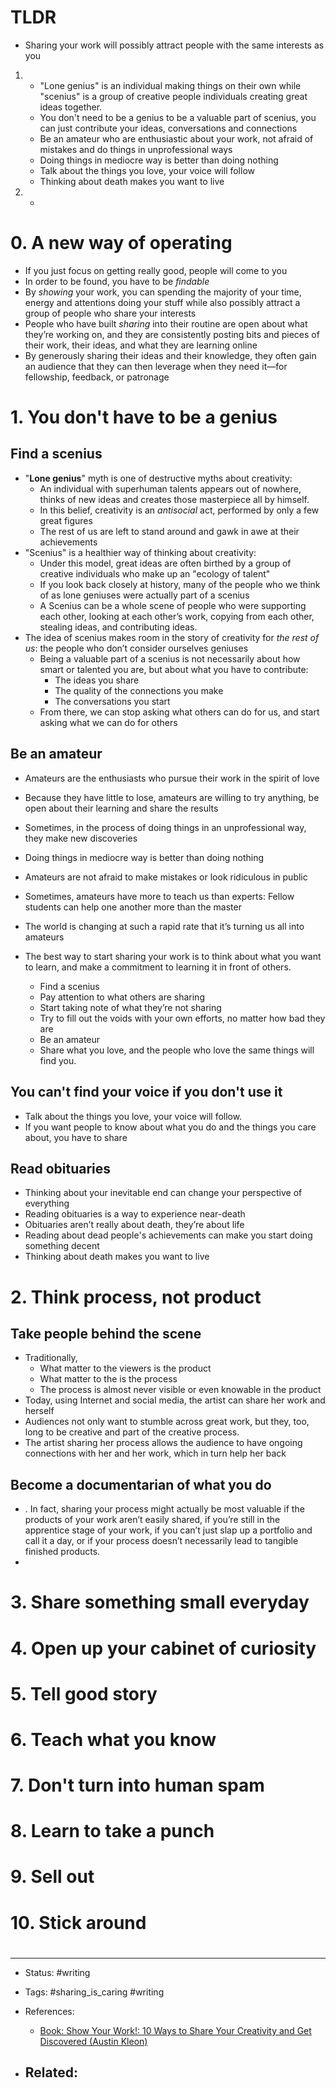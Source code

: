 # TLDR
- Sharing your work will possibly attract people with the same interests as you
1. 
	- "Lone genius" is an individual making things on their own while "scenius" is a group of creative people individuals creating great ideas together.
	- You don't need to be a genius to be a valuable part of scenius, you can just contribute your ideas, conversations and connections
	- Be an amateur who are enthusiastic about your work, not afraid of mistakes and do things in unprofessional ways
	- Doing things in mediocre way is better than doing nothing
	- Talk about the things you love, your voice will follow
	- Thinking about death makes you want to live
2. 
	- 


# 0. A new way of operating

- If you just focus on getting really good, people will come to you
- In order to be found, you have to be *findable*
- By *showing* your work, you can spending the majority of your time, energy and attentions doing your stuff while also possibly attract a group of people who share your interests
- People who have built *sharing* into their routine are open about what they’re working on, and they are consistently posting bits and pieces of their work, their ideas, and what they are learning online
- By generously sharing their ideas and their knowledge, they often gain an audience that they can then leverage when they need it—for fellowship, feedback, or patronage


# 1. You don't have to be a genius

## Find a scenius

- "**Lone genius**" myth is one of destructive myths about creativity:
	- An individual with superhuman talents appears out of nowhere, thinks of new ideas and creates those masterpiece all by himself.
	- In this belief, creativity is an *antisocial* act, performed by only a few great figures
	- The rest of us are left to stand around and gawk in awe at their achievements
- "Scenius" is a healthier way of thinking about creativity:
	- Under this model, great ideas are often birthed by a group of creative individuals who make up an "ecology of talent"
	- If you look back closely at history, many of the people who we think of as lone geniuses were actually part of a scenius
	- A Scenius can be a whole scene of people who were supporting each other, looking at each other’s work, copying from each other, stealing ideas, and contributing ideas.
- The idea of scenius makes room in the story of creativity for *the rest of us*: the people who don’t consider ourselves geniuses
	- Being a valuable part of a scenius is not necessarily about how smart or talented you are, but about what you have to contribute:
		- The ideas you share
		- The quality of the connections you make
		- The conversations you start
	- From there, we can stop asking what others can do for us, and start asking what we can do for others

## Be an amateur 

- Amateurs are the enthusiasts who pursue their work in the spirit of love
- Because they have little to lose, amateurs are willing to try anything, be open about their learning and share the results
- Sometimes, in the process of doing things in an unprofessional way, they make new discoveries
- Doing things in mediocre way is better than doing nothing
- Amateurs are not afraid to make mistakes or look ridiculous in public
- Sometimes, amateurs have more to teach us than experts: Fellow students can help one another more than the master
- The world is changing at such a rapid rate that it’s turning us all into amateurs

- The best way to start sharing your work is to think about what you want to learn, and make a commitment to learning it in front of others.
	- Find a scenius
	- Pay attention to what others are sharing
	- Start taking note of what they’re not sharing
	- Try to fill out the voids with your own efforts, no matter how bad they are
	- Be an amateur
	- Share what you love, and the people who love the same things will find you.

## You can't find your voice if you don't use it

- Talk about the things you love, your voice will follow.
- If you want people to know about what you do and the things you care about, you have to share

## Read obituaries

- Thinking about your inevitable end can change your perspective of everything
- Reading obituaries is a way to experience near-death
- Obituaries aren’t really about death, they’re about life
- Reading about dead people's achievements can make you start doing something decent
- Thinking about death makes you want to live





# 2. Think process, not product
## Take people behind the scene
- Traditionally,
	- What matter to the viewers is the product
	- What matter to the  is the process
	- The process is almost never visible or even knowable in the product
- Today, using Internet and social media, the artist can share her work and herself
- Audiences not only want to stumble across great work, but they, too, long to be creative and part of the creative process.
- The artist sharing her process allows the audience to have ongoing connections with her and her work, which in turn help her back

## Become a documentarian of what you do
- . In fact, sharing your process might actually be most valuable if the products of your work aren’t easily shared, if you’re still in the apprentice stage of your work, if you can’t just slap up a portfolio and call it a day, or if your process doesn’t necessarily lead to tangible finished products.
- 








# 3. Share something small everyday

# 4. Open up your cabinet of curiosity

# 5. Tell good story

# 6. Teach what  you know

# 7. Don't turn into human spam

# 8. Learn to take a punch

# 9. Sell out

# 10. Stick around




# 

---
- Status: #writing

- Tags: #sharing_is_caring #writing 

- References:
	- [Book: Show Your Work!: 10 Ways to Share Your Creativity and Get Discovered (Austin Kleon)](https://www.amazon.com/gp/product/B00GU2RGGI/)

- Related:
	- 